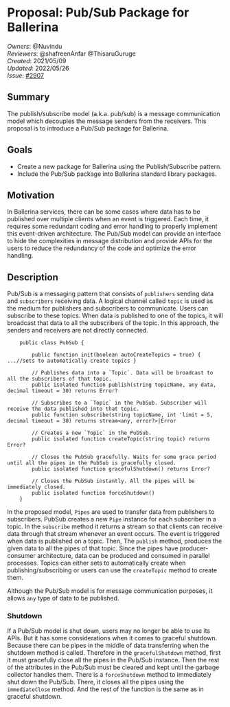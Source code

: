 # Proposal: Pub/Sub Package for Ballerina

_Owners_: @Nuvindu     
_Reviewers_: @shafreenAnfar @ThisaruGuruge       
_Created_: 2021/05/09  
_Updated_: 2022/05/26  
_Issue_: [#2907](https://github.com/ballerina-platform/ballerina-standard-library/issues/2907)

## Summary

The publish/subscribe model (a.k.a. pub/sub) is a message communication model which decouples the message senders from the receivers. This proposal is to introduce a Pub/Sub package for Ballerina.

## Goals

* Create a new package for Ballerina using the Publish/Subscribe pattern.
* Include the Pub/Sub package into Ballerina standard library packages.

## Motivation

In Ballerina services, there can be some cases where data has to be published over multiple clients when an event is triggered. Each time, it requires some redundant coding and error handling to properly implement this event-driven architecture. The Pub/Sub model can provide an interface to hide the complexities in message distribution and provide APIs for the users to reduce the redundancy of the code and optimize the error handling.

## Description

Pub/Sub is a messaging pattern that consists of `publishers` sending data and `subscribers` receiving data. A logical channel called `topic` is used as the medium for publishers and subscribers to communicate. Users can subscribe to these topics. When data is published to one of the topics, it will broadcast that data to all the subscribers of the topic. In this approach, the senders and receivers are not directly connected. </br>

```ballerina
    public class PubSub {

        public function init(boolean autoCreateTopics = true) { ...//sets to automatically create topics }

        // Publishes data into a `Topic`. Data will be broadcast to all the subscribers of that topic.
        public isolated function publish(string topicName, any data, decimal timeout = 30) returns Error?

        // Subscribes to a `Topic` in the PubSub. Subscriber will receive the data published into that topic.
        public function subscribe(string topicName, int 'limit = 5, decimal timeout = 30) returns stream<any, error?>|Error

        // Creates a new `Topic` in the PubSub.
        public isolated function createTopic(string topic) returns Error?

        // Closes the PubSub gracefully. Waits for some grace period until all the pipes in the PubSub is gracefully closed.
        public isolated function gracefulShutdown() returns Error?

        // Closes the PubSub instantly. All the pipes will be immediately closed.
        public isolated function forceShutdown()
    }
```

In the proposed model, `Pipes` are used to transfer data from publishers to subscribers. PubSub creates a new `Pipe` instance for each subscriber in a topic. In the `subscribe` method it returns a stream so that clients can receive data through that stream whenever an event occurs. The event is triggered when data is published on a topic. Then, The `publish` method, produces the given data to all the pipes of that topic. Since the pipes have producer-consumer architecture, data can be produced and consumed in parallel processes. Topics can either sets to automatically create when publishing/subscribing or users can use the `createTopic` method to create them. </br>

Although the Pub/Sub model is for message communication purposes, it allows `any` type of data to be published.


### Shutdown

If a Pub/Sub model is shut down, users may no longer be able to use its APIs. But it has some considerations when it comes to graceful shutdown. Because there can be pipes in the middle of data transferring when the shutdown method is called. Therefore in the `gracefulShutdown` method, first it must gracefully close all the pipes in the Pub/Sub instance. Then the rest of the attributes in the Pub/Sub must be cleared and kept until the garbage collector handles them. There is a `forceShutdown` method to immediately shut down the Pub/Sub. There, it closes all the pipes using the `immediateClose` method. And the rest of the function is the same as in graceful shutdown.
